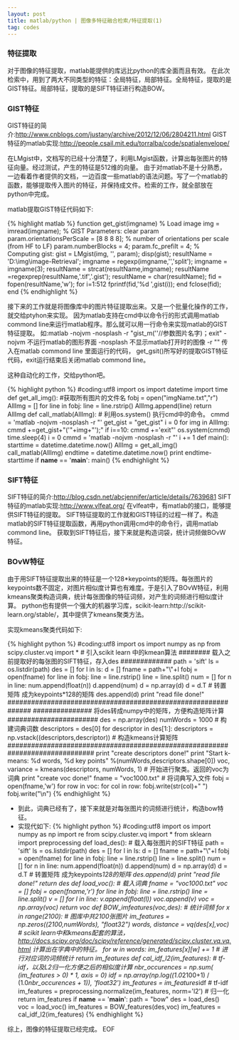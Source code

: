 ```yaml
---
layout: post
title: matlab/python | 图像多特征融合检索/特征提取(1)
tag: codes
---
```


<h3>特征提取</h3>

对于图像的特征提取，matlab能提供的库远比python的库全面而且有效。
在此次检索中，用到了两大不同类型的特征：全局特征，局部特征。全局特征，提取的是GIST特征。局部特征，提取的是SIFT特征进行构造BOW。

<h3>GIST特征</h3>

GIST特征的简介:http://www.cnblogs.com/justany/archive/2012/12/06/2804211.html
GIST特征的matlab实现:http://people.csail.mit.edu/torralba/code/spatialenvelope/

在LMgist中，文档写的已经十分清楚了，利用LMgist函数，计算出每张图片的特征向量。经过测试，产生的特征是512维的向量。
由于对matlab不是十分熟悉，一边看着作者提供的文档，一边百度一些matlab的语法问题。写了一个matlab的函数，能够提取传入图片的特征，并保持成文件。检索的工作，就全部放在python中完成。

matlab提取GIST特征代码如下:

{% highlight matlab %}
function  get_gist(imgname)
% Load image
img = imread(imgname);
% GIST Parameters:
clear param
param.orientationsPerScale = [8 8 8 8]; % number of orientations per scale (from HF to LF)
param.numberBlocks = 4;
param.fc_prefilt = 4;
% Computing gist:
gist = LMgist(img, '', param);
disp(gist);
resultName = 'D:\img\image-Retrieval\';
imgname = regexp(imgname,'\','split');
imgname = imgname(3);
resultName = strcat(resultName,imgname);
resultName =regexprep(resultName,'.tif','.gist');
resultName = char(resultName);
fid = fopen(resultName,'w');
for i=1:512
   fprintf(fid,'%d ',gist(i));
end
fclose(fid);
end
{% endhighlight %}

接下来的工作就是将图像库中的图片特征提取出来。又是一个批量化操作的工作，就交给ptyhon来实现。
因为matlab支持在cmd中以命令行的形式调用matlab commond line来运行matlab程序。那么就可以用一行命令来实现matlab的GIST特征提取。
如:matlab -nojvm -nosplash -r "gist_m(''//参数图片名字)；exit"  -nojvm  不运行matlab的图形界面 -nosplash 不显示matlab打开时的图像 -r ""  传入在matlab commond line 里面运行的代码， get_gsit()所写好的提取GIST特征代码，exit运行结束后关闭matlab commond line。

这种自动化的工作，交给python吧。

{% highlight python %}
#coding:utf8
import os
import datetime
import time
def get_all_img():	  #获取所有图片的文件名
	fobj = open("imgName.txt","r")
	AllImg = []
	for line in fobj:
		line = line.rstrip()
		AllImg.append(line)
	return AllImg
def call_matlab(AllImg):  #  利用os.system() 执行cmd中的命令。
	cmmd = 'matlab -nojvm -nosplash -r "'
	get_gist = "get_gist"
	i = 0
	for img in AllImg:
		cmmd +=get_gist+"('"+img+"');"
		if i==10:
			cmmd +='exit"'
			os.system(cmmd)
			time.sleep(4)
			i = 0
			cmmd = 'matlab -nojvm -nosplash -r "'
		i += 1
def main():
	starttime = datetime.datetime.now()
	AllImg = get_all_img()
	call_matlab(AllImg)
	endtime = datetime.datetime.now()
	print endtime-starttime
if __name__ == '__main__':
	main()
{% endhighlight %}

<h3>SIFT特征</h3>

SIFT特征的简介:http://blog.csdn.net/abcjennifer/article/details/7639681
SIFT特征的matlab实现:http://www.vlfeat.org/
在vlfeat中，有matlab的接口，能够提供SIFT特征的提取。
SIFT特征提取的工作就和GIST特征的过程一样了。构造matlab的SIFT特征提取函数，再用python调用cmd中的命令行，调用matlab commond line。
获取到SIFT特征后，接下来就是构造词袋，统计词频做BOvW特征。

<h3>BOvW特征</h3>
由于用SIFT特征提取出来的特征是一个128*keypoints的矩阵。每张图片的keypoints数不固定，对图片相似度计算也有难度。于是引入了BOvW特征，利用kmeans聚类构造词典，统计每张图像的特征词频，对产生的词频进行相似度计算。
python也有提供一个强大的机器学习库，scikit-learn:http://scikit-learn.org/stable/，其中提供了kmeans聚类方法。

实现kmeans聚类代码如下:

{% highlight python %}
#coding:utf8
import os
import numpy as np
from scipy.cluster.vq import *  # 引入scikit learn 中的kmean算法
########  载入之前提取好的每张图的SIFT特征，存入des #############
path = 'sift'
ls = os.listdir(path)
des = []
for l in ls:
	d = []
	fname = path+"\\"+l
	fobj = open(fname)
	for line in fobj:
		line = line.rstrip()
		line = line.split()
		num = []
		for n in line:
			num.append(float(n))
		d.append(num)
	d = np.array(d)
	d = d.T  #  转置矩阵 成为keypoints*128的矩阵
	des.append(d)
print "read file done!"
##############################################################
###############  将des转成numpy中的矩阵，方便构造矩阵计算 #######################
des = np.array(des)
numWords = 1000  #  构建词典词数
descriptors = des[0]
for descriptor in des[1:]:
	descriptors = np.vstack((descriptors,descriptor)) # 构造kmeans计算矩阵
##############################################################################
print "create descriptors done!"
print "Start k-means: %d words, %d key points" %(numWords,descriptors.shape[0])
voc, variance = kmeans(descriptors, numWords, 1) #  开始进行聚类。返回的voc为词典
print "create voc done!"
fname = "voc1000.txt"    #  将词典写入文件
fobj = open(fname,'w')
for row in voc:
	for col in row:
		fobj.write(str(col)+" ")
	fobj.write("\n") 
{% endhighlight %} 

*  到此，词典已经有了，接下来就是对每张图片的词频进行统计，构造bow特征。
*  实现代如下:
{% highlight python %}
#coding:utf8
import os
import numpy as np
import re
from scipy.cluster.vq import *
from sklearn import preprocessing
def load_des(): #  载入每张图片的SIFT特征
	path = 'sift'
	ls = os.listdir(path)
	des = []
	for l in ls:
		d = []
		fname = path+"\\"+l
		fobj = open(fname)
		for line in fobj:
			line = line.rstrip()
			line = line.split()
			num = []
			for n in line:
				num.append(float(n))
			d.append(num)
		d = np.array(d)
		d = d.T  #  转置矩阵 成为keypoints*128的矩阵
		des.append(d)
	print "read file done!"
	return des
def load_voc():  #  载入词典
	fname = "voc1000.txt"
	voc = []
	fobj = open(fname,'r')
	for line in fobj:
		line = line.rstrip()
		line = line.split()
		v = []
		for l in line:
			v.append(float(l))
		voc.append(v)
	voc = np.array(voc)
	return voc
def BOW_imfeatures(voc,des):  # 统计词频
	for x in range(2100):  #  图库中共2100张图片
		im_features = np.zeros((2100,numWords), "float32")
		words, distance = vq(des[x],voc)  # scikit learn中和kmeans配套的算法，http://docs.scipy.org/doc/scipy/reference/generated/scipy.cluster.vq.vq.html 计算出在字典中的特征。
		for w in words:
			im_features[x][w] += 1  #  进行对应词的词频统计
	return im_features
def cal_idf_l2(im_features):  #  tf-idf，以及L2归一化方便之后的相似度计算
	nbr_occurences = np.sum( (im_features > 0) * 1, axis = 0)
	idf = np.array(np.log((1.0*2100+1) / (1.0*nbr_occurences + 1)), 'float32')
	im_features = im_features*idf   #  tf-idf
	im_features = preprocessing.normalize(im_features, norm='l2') # 归一化
	return im_features 
if __name__ == '__main__':
	path = "bow"
	des = load_des()
	voc = load_voc()
	im_features = BOW_features(des,voc)
	im_features = cal_idf_l2(im_features)
{% endhighlight %}

综上，图像的特征提取已经完成。
EOF

